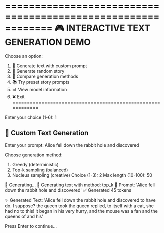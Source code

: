 ============================================================
🎮 INTERACTIVE TEXT GENERATION DEMO
============================================================
Choose an option:
1. 📝 Generate text with custom prompt
2. 🎲 Generate random story
3. 🎯 Compare generation methods
4. 📚 Try preset story prompts
5. 📊 View model information
6. ❌ Exit
============================================================

Enter your choice (1-6): 1

📝 Custom Text Generation
------------------------------
Enter your prompt: Alice fell down the rabbit hole and discovered

Choose generation method:
1. Greedy (deterministic)
2. Top-k sampling (balanced)
3. Nucleus sampling (creative)
Choice (1-3): 2
Max length (10-100): 50

🤖 Generating...
🎯 Generating text with method: top_k
📝 Prompt: 'Alice fell down the rabbit hole and discovered'
✅ Generated 45 tokens

✨ Generated Text:
'Alice fell down the rabbit hole and discovered to have do. I suppose? the queen took the queen replied, to itself with a cat, she had no to this! it began in his very hurry, and the mouse was a fan and the queens of and his'

Press Enter to continue...